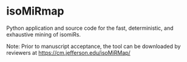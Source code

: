 # isoMiRmap
Python application and source code for the fast, deterministic, and exhaustive mining of isomiRs.

Note: Prior to manuscript acceptance, the tool can be downloaded by reviewers at https://cm.jefferson.edu/isoMiRMap/
